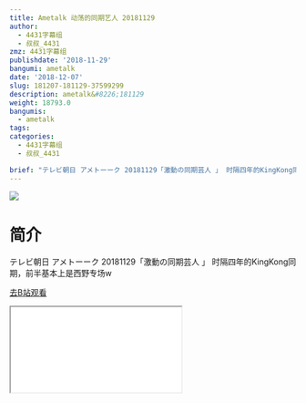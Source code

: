 ```yaml
---
title: Ametalk 动荡的同期艺人 20181129
author:
  - 4431字幕组
  - 叔叔_4431
zmz: 4431字幕组
publishdate: '2018-11-29'
bangumi: ametalk
date: '2018-12-07'
slug: 181207-181129-37599299
description: ametalk&#8226;181129
weight: 18793.0
bangumis:
  - ametalk
tags:
categories:
  - 4431字幕组
  - 叔叔_4431

brief: "テレビ朝日 アメトーーク 20181129「激動の同期芸人 」 时隔四年的KingKong同期，前半基本上是西野专场w"
---
```

![](https://i.imgur.com/fK1PSpp.jpg)
# 简介  
テレビ朝日 アメトーーク 20181129「激動の同期芸人 」
时隔四年的KingKong同期，前半基本上是西野专场w  

[去B站观看](https://www.bilibili.com/video/av37599299/)
<div class ="resp-container"><iframe class="testiframe" src="//player.bilibili.com/player.html?aid=37599299"", scrolling="no", allowfullscreen="true" > </iframe></div> 
